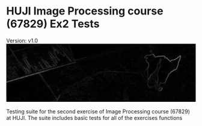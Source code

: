 # HUJI Image Processing course (67829) Ex2 Tests
Version: v1.0
![](cover_image.png)

Testing suite for the second exercise of Image Processing course (67829) at HUJI. The suite includes basic tests for all of the exercises functions 